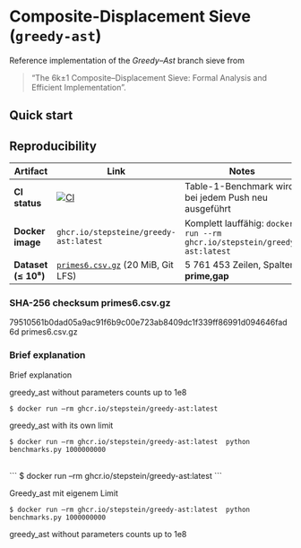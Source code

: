 # Composite-Displacement Sieve (`greedy-ast`)

Reference implementation of the *Greedy–Ast* branch sieve from  
> “The 6k±1 Composite–Displacement Sieve: Formal Analysis and Efficient Implementation”.

## Quick start

## Reproducibility

| Artifact | Link | Notes |
|----------|------|-------|
| **CI status** | [![CI](https://github.com/stepstein/greedy-ast/actions/workflows/benchmark.yml/badge.svg)](https://github.com/stepstein/greedy-ast/actions) | Table-1-Benchmark wird bei jedem Push neu ausgeführt |
| **Docker image** | `ghcr.io/stepsteine/greedy-ast:latest` | Komplett lauffähig:  `docker run --rm ghcr.io/stepstein/greedy-ast:latest` |
| **Dataset (≤ 10⁸)** | [`primes6.csv.gz`](https://github.com/stepstein/greedy-ast/raw/main/primes6.csv.gz) (20 MiB, Git LFS) | 5 761 453 Zeilen, Spalten **prime,gap** |

### SHA-256 checksum primes6.csv.gz
79510561b0dad05a9ac91f6b9c00e723ab8409dc1f339ff86991d094646fad6d  primes6.csv.gz

### Brief explanation 

Brief explanation 

greedy_ast without parameters counts up to 1e8 <br>
```
$ docker run –rm ghcr.io/stepstein/greedy-ast:latest
```

greedy_ast with its own limit<br>
```
$ docker run –rm ghcr.io/stepstein/greedy-ast:latest  python benchmarks.py 1000000000
```

 <br>
```
$ docker run –rm ghcr.io/stepstein/greedy-ast:latest
```

Greedy_ast mit eigenem Limit<br>
```
$ docker run –rm ghcr.io/stepstein/greedy-ast:latest  python benchmarks.py 1000000000
```

 greedy_ast without parameters counts up to 1e8